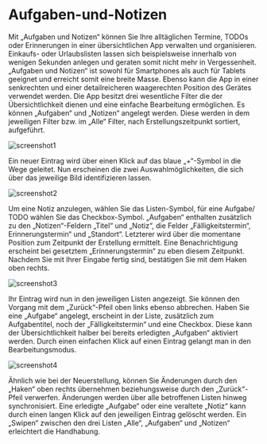 # Aufgaben-und-Notizen

Mit „Aufgaben und Notizen“ können Sie Ihre alltäglichen Termine, TODOs oder Erinnerungen in einer übersichtlichen App verwalten und organisieren. Einkaufs- oder Urlaubslisten lassen sich beispielsweise innerhalb von wenigen Sekunden anlegen und geraten somit nicht mehr in Vergessenheit. „Aufgaben und Notizen“ ist sowohl für Smartphones als auch für Tablets geeignet und erreicht somit eine breite Masse. Ebenso kann die App in einer senkrechten und einer detailreicheren waagerechten Position des Gerätes verwendet werden. Die App besitzt drei wesentliche Filter die der Übersichtlichkeit dienen und eine einfache Bearbeitung ermöglichen. Es können „Aufgaben“ und „Notizen“ angelegt werden. Diese werden in dem jeweiligen Filter bzw. im „Alle“ Filter, nach Erstellungszeitpunkt sortiert, aufgeführt.

![screenshot1](https://cloud.githubusercontent.com/assets/17553693/15216113/1536fb08-1856-11e6-9ea5-b43fdbb2c615.png)

Ein neuer Eintrag wird über einen Klick auf das blaue „+“-Symbol in die Wege geleitet. Nun erscheinen die zwei Auswahlmöglichkeiten, die sich über das jeweilige Bild identifizieren lassen.

![screenshot2](https://cloud.githubusercontent.com/assets/17553693/15216115/153dae9e-1856-11e6-9b64-9cd95d1ab407.png)

Um eine Notiz anzulegen, wählen Sie das Listen-Symbol, für eine Aufgabe/ TODO wählen Sie das Checkbox-Symbol. „Aufgaben“ enthalten zusätzlich zu den „Notizen“-Feldern „Titel“ und „Notiz“, die Felder „Fälligkeitstermin“, Erinnerungstermin“ und „Standort“. Letzterer wird über die momentane Position zum Zeitpunkt der Erstellung ermittelt. Eine Benachrichtigung erscheint bei gesetztem „Erinnerungstermin“ zu eben diesem Zeitpunkt. Nachdem Sie mit Ihrer Eingabe fertig sind, bestätigen Sie mit dem Haken oben rechts. 

![screenshot3](https://cloud.githubusercontent.com/assets/17553693/15216112/153605a4-1856-11e6-913e-9d30e5253e00.png)

Ihr Eintrag wird nun in den jeweiligen Listen angezeigt. Sie können den Vorgang mit dem „Zurück“-Pfeil oben links ebenso abbrechen. Haben Sie eine „Aufgabe“ angelegt, erscheint in der Liste, zusätzlich zum Aufgabentitel, noch der „Fälligkeitstermin“ und eine Checkbox. Diese kann der Übersichtlichkeit halber bei bereits erledigten „Aufgaben“ aktiviert werden. Durch einen einfachen Klick auf einen Eintrag gelangt man in den Bearbeitungsmodus. 

![screenshot4](https://cloud.githubusercontent.com/assets/17553693/15216114/153c9d60-1856-11e6-84e1-21416fba3d12.png)

Ähnlich wie bei der Neuerstellung, können Sie Änderungen durch den „Haken“ oben rechts übernehmen beziehungsweise durch den „Zurück“-Pfeil verwerfen. Änderungen werden über alle betroffenen Listen hinweg synchronisiert. Eine erledigte „Aufgabe“ oder eine veraltete „Notiz“ kann durch einen langen Klick auf den jeweiligen Eintrag gelöscht werden. Ein „Swipen“ zwischen den drei Listen „Alle“, „Aufgaben“ und „Notizen“ erleichtert die Handhabung.
